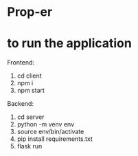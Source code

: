 # Prop-er

# to run the application

Frontend:

1. cd client
2. npm i
3. npm start

Backend:

1. cd server
2. python -m venv env
3. source env/bin/activate
4. pip install requirements.txt
5. flask run 
